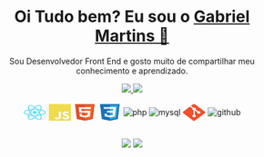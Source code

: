 <div>
  
  <h1 align="center">
    Oi Tudo bem? Eu sou o 
    <a href="https://www.linkedin.com/in/gabriel-martins-de-almeida-236327225/">Gabriel Martins 💎</a>
  </h1>
  
  <p align="center">
    Sou Desenvolvedor Front End e gosto muito de compartilhar meu conhecimento e aprendizado.
    
  </p>
  
  
  
</div>

<div align="center">
  <a href="https://github.com/Martinsmpz">
    <img height="150em" src="https://github-readme-stats.vercel.app/api?username=Martinsmpz&count_private=true&include_all_commits=true&show_icons=true&theme=dracula&hide_border=false&show_owner=true"/>
    <img height="150em" src="https://github-readme-stats.vercel.app/api/top-langs/?username=Martinsmpz&theme=dracula&hide_border=false&&layout=compact"/>
  </a>
</div>

<div align="center" valign="top"><br>
  <img align="center" alt="React" height="30" width="40" src="https://raw.githubusercontent.com/devicons/devicon/master/icons/react/react-original.svg">
  <img align="center" alt="Js" height="30" width="40" src="https://raw.githubusercontent.com/devicons/devicon/master/icons/javascript/javascript-plain.svg">
  <!--<img align="center" alt="Js" height="30" width="40" src="https://raw.githubusercontent.com/devicons/devicon/master/icons/typescript/typescript-plain.svg">-->
  <img align="center" alt="HTML" height="30" width="40" src="https://raw.githubusercontent.com/devicons/devicon/master/icons/html5/html5-original.svg">
  <img align="center" alt="CSS" height="30" width="40" src="https://raw.githubusercontent.com/devicons/devicon/master/icons/css3/css3-original.svg">
  <img align="center" alt="php" height="30" width="40" src="https://upload.wikimedia.org/wikipedia/commons/thumb/2/27/PHP-logo.svg/1280px-PHP-logo.svg.png">
  <img align="center" alt="mysql" height="30" width="40" src="https://altyra.com/wp-content/uploads/2018/11/mysql-logo-png-transparent.png">
  
 <!-- <img align="center" alt="Wa-Jest" height="30" width="40" src="https://cdn.jsdelivr.net/gh/devicons/devicon/icons/jest/jest-plain.svg">-->
  <img align="center" alt="git" height="30" width="40" src="https://raw.githubusercontent.com/devicons/devicon/master/icons/git/git-original.svg">
  <img align="center" alt="github" height="35" width="35" src="https://cdn-icons-png.flaticon.com/512/25/25231.png">
  <!--<img align="center" alt="linux" height="30" width="40" src="https://raw.githubusercontent.com/devicons/devicon/master/icons/linux/linux-original.svg">-->
</div><br>

<div align="center">


  <a href="https://www.linkedin.com/in/gabriel-martins-de-almeida-236327225/" target="_blank"><img src="https://img.shields.io/badge/-LinkedIn-%230077B5?style=for-the-badge&logo=linkedin&logoColor=white" target="_blank"></a> 
  <a href="mailto:gabrielmartinsalmeida25@gmail.com"><img src="https://img.shields.io/badge/-Gmail-%23333?style=for-the-badge&logo=gmail&logoColor=white" target="_blank"></a>
</div>

<div align="center">

 
  
</div>

